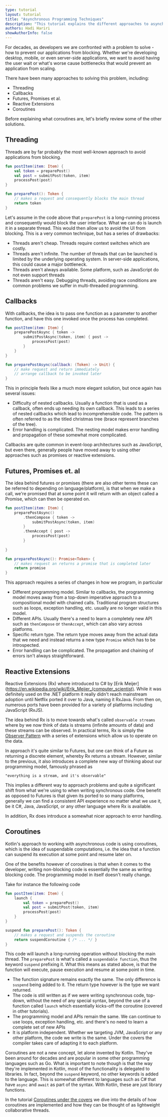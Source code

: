 ```yaml
---
type: tutorial
layout: tutorial
title: "Asynchronous Programming Techniques"
description: "This tutorial explains the different approaches to asynchronous programming"
authors: Hadi Hariri
showAuthorInfo: false
---
```


For decades, as developers we are confronted with a problem to solve - how to prevent our applications from blocking. Whether 
we're developing desktop, mobile, or even server-side applications, we want to avoid having the user wait or what's worse cause 
bottlenecks that would prevent an application from scaling. 

There have been many approaches to solving this problem, including:

* Threading
* Callbacks
* Futures, Promises et al.
* Reactive Extensions
* Coroutines

Before explaining what coroutines are, let's briefly review some of the other solutions.

## Threading

Threads are by far probably the most well-known approach to avoid applications from blocking.

```kotlin
fun postItem(item: Item) {
    val token = preparePost()
    val post = submitPost(token, item)
    processPost(post)
}

fun preparePost(): Token {
    // makes a request and consequently blocks the main thread
    return token
}

```

Let's assume in the code above that `preparePost` is a long-running process and consequently would block the user interface. What we can do is launch it in a separate thread. This would then
allow us to avoid the UI from blocking. This is a very common technique, but has a series of drawbacks:

* Threads aren't cheap. Threads require context switches which are costly.
* Threads aren't infinite. The number of threads that can be launched is limited by the underlying operating system. In server-side applications, this could cause a major bottleneck.
* Threads aren't always available. Some platform, such as JavaScript do not even support threads
* Threads aren't easy. Debugging threads, avoiding race conditions are common problems we suffer in multi-threaded programming. 


## Callbacks

With callbacks, the idea is to pass one function as a parameter to another function, and have this one invoked once the process has completed.

```kotlin
fun postItem(item: Item) {
    preparePostAsync { token -> 
        submitPostAsync(token, item) { post -> 
            processPost(post)
        }
    }
}

fun preparePostAsync(callback: (Token) -> Unit) {
    // make request and return immediately 
    // arrange callback to be invoked later
}
```

This in principle feels like a much more elegant solution, but once again has several issues:

* Difficulty of nested callbacks. Usually a function that is used as a callback, often ends up needing its own callback. This leads to a series of nested callbacks which
lead to incomprehensible code. The pattern is often referred to as the titled christmas tree (brace represent branches of the tree).
* Error handling is complicated. The nesting model makes error handling and propagation of these somewhat more complicated. 

Callbacks are quite common in event-loop architectures such as JavaScript, but even there, generally people have moved away to using other approaches such as promises or reactive extensions.

## Futures, Promises et. al

The idea behind futures or promises (there are also other terms these can be referred to depending on language/platform), is that when we make a call, we're promised 
that at some point it will return with an object called a Promise, which can then be operated on.

```kotlin
fun postItem(item: Item) {
    preparePostAsync() 
        .thenCompose { token -> 
            submitPostAsync(token, item)
        }
        .thenAccept { post -> 
            processPost(post)
        }
         
}

fun preparePostAsync(): Promise<Token> {
    // makes request an returns a promise that is completed later
    return promise 
}
```

This approach requires a series of changes in how we program, in particular

* Different programming model. Similar to callbacks, the programming model moves away from a top-down imperative approach to a compositional model with chained calls. Traditional program structures 
such as loops, exception handling, etc. usually are no longer valid in this model.
* Different APIs. Usually there's a need to learn a completely new API such as `thenCompose` or `thenAccept`, which can also vary across platforms.
* Specific return type. The return type moves away from the actual data that we need and instead returns a new type `Promise` which has to be introspected. 
* Error handling can be complicated. The propagation and chaining of errors isn't always straightforward.

## Reactive Extensions

Reactive Extensions (Rx) where introduced to C# by [Erik Meijer](https://en.wikipedia.org/wiki/Erik_Meijer_(computer_scientist). While it was definitely used on the .NET platform
it really didn't reach mainstream adoption until Netflix ported it over to Java, naming it RxJava. From then on, numerous ports have been provided for a variety of platforms including JavaScript (RxJS).

The idea behind Rx is to move towards what's called `observable streams` where by we now think of data is streams (infinite amounts of data) and these streams can be observed. In practical terms, Rx is simply 
the [Observer Pattern](https://en.wikipedia.org/wiki/Observer_pattern) with a series of extensions which allow us to operate on the data.

In approach it's quite similar to Futures, but one can think of a Future as returning a discrete element, whereby Rx returns a stream. However, similar to the previous, it also introduces 
a complete new way of thinking about our programming model, famously phrased as 

    "everything is a stream, and it's observable"
    
This implies a different way to approach problems and quite a significant shift from what we're using to when writing synchronous code. One benefit as opposed to Futures is that given its ported to 
so many platforms, generally we can find a consistent API experience no matter what we use it, be it C#, Java, JavaScript, or any other language where Rx is available.

In addition, Rx does introduce a somewhat nicer approach to error handling. 

## Coroutines 

Kotlin's approach to working with asynchronous code is using coroutines, which is the idea of suspendable computations, i.e. the idea that a function can suspend its execution at some point and resume later on. 

One of the benefits however of coroutines is that when it comes to the developer, writing non-blocking code is essentially the same as writing blocking code. The programming model
in itself doesn't really change. 

Take for instance the following code

```kotlin
fun postItem(item: Item) {
    launch {
        val token = preparePost()
        val post = submitPost(token, item)
        processPost(post)
    }
}

suspend fun preparePost(): Token {
    // makes a request and suspends the coroutine
    return suspendCoroutine { /* ... */ } 
}
```

This code will launch a long-running operation without blocking the main thread. The `preparePost` is what's called a 
`suspendable function`, thus the keyword `suspend` prefixing it. What this means as stated above, is that the function will 
execute, pause execution and resume at some point in time. 

* The function signature remains exactly the same. The only difference is `suspend` being added to it. The return type however is the type we want
returned.
* The code is still written as if we were writing synchronous code, top-down, without the need of any special syntax, beyond the use of a function called `launch` which essentially kicks-off
the coroutine (covered in other tutorials).
* The programming model and APIs remain the same. We can continue to use loops, exception handling, etc. and there's no need to learn a complete set of new APIs
* It is platform independent. Whether we targeting JVM, JavaScript or any other platform, the code we write is the same. Under the covers the compiler takes care of adapting it to each platform.

Coroutines are not a new concept, let alone invented by Kotlin. They've been around for decades and are popular in some other programming languages such as Go. What is important to note though
is that the way they're implemented in Kotlin, most of the functionality is delegated to libraries. In fact, beyond the `suspend` keyword, no other keywords is added to the language. This is somewhat different to
languages such as C# that have `async` and `await` as part of the syntax. With Kotlin, these are just library functions.

In the tutorial [Coroutines under the covers](coroutines-under-the-covers.md) we dive into the details of
how coroutines are implemented and how they can be thought of as lightweight collaborative threads. 


 






